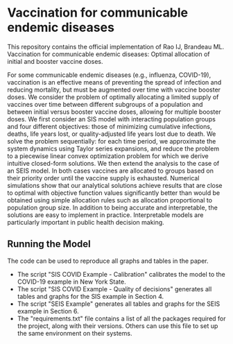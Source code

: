 # Vaccination for communicable endemic diseases

This repository contains the official implementation of Rao IJ, Brandeau ML. Vaccination for communicable endemic diseases: Optimal allocation of initial and booster vaccine doses.  

For some communicable endemic diseases (e.g., influenza, COVID-19), vaccination is an effective means of preventing the spread of infection and reducing mortality, but must be augmented over time with vaccine booster doses. We consider the problem of optimally allocating a limited supply of vaccines over time between different subgroups of a population and between initial versus booster vaccine doses, allowing for multiple booster doses. We first consider an SIS model with interacting population groups and four different objectives: those of minimizing cumulative infections, deaths, life years lost, or quality-adjusted life years lost due to death. We solve the problem sequentially: for each time period, we approximate the system dynamics using Taylor series expansions, and reduce the problem to a piecewise linear convex optimization problem for which we derive intuitive closed-form solutions. We then extend the analysis to the case of an SEIS model. In both cases vaccines are allocated to groups based on their priority order until the vaccine supply is exhausted. Numerical simulations show that our analytical solutions achieve results that are close to optimal with objective function values significantly better than would be obtained using simple allocation rules such as allocation proportional to population group size. In addition to being accurate and interpretable, the solutions are easy to implement in practice. Interpretable models are particularly important in public health decision making. 

## Running the Model

The code can be used to reproduce all graphs and tables in the paper. 
- The script "SIS COVID Example - Calibration" calibrates the model to the COVID-19 example in New York State.
- The script "SIS COVID Example - Quality of decisions" generates all tables and graphs for the SIS example in Section 4. 
- The script "SEIS Example" generates all tables and graphs for the SEIS example in Section 6. 
- The "requirements.txt" file contains a list of all the packages required for the project, along with their versions. Others can use this file to set up the same environment on their systems.
